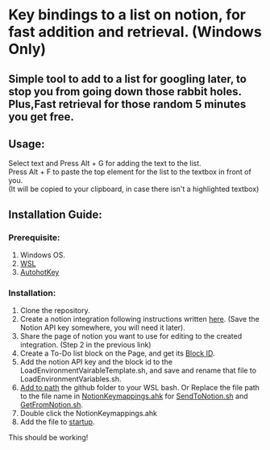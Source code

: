 # Key bindings to a list on notion, for fast addition and retrieval.  (Windows Only)

## Simple tool to add to a list for googling later, to stop you from going down those rabbit holes. Plus,Fast retrieval for those random 5 minutes you get free. 

## Usage:

Select text and Press Alt + G for adding the text to the list. <br>
Press Alt + F to paste the top element for the list to the textbox in front of you. <br>
(It will be copied to your clipboard, in case there isn't a highlighted textbox)


## Installation Guide:

### Prerequisite: 

1. Windows OS.
2. [WSL](https://docs.microsoft.com/en-us/windows/wsl/install)
3. [AutohotKey](https://www.autohotkey.com/)

### Installation:
1. Clone the repository.
2. Create a notion integration following instructions written [here](https://developers.notion.com/docs/getting-started). (Save the Notion API key somewhere, you will need it later).
3. Share the page of notion you want to use for editing to the created integration. (Step 2 in the previous link) 
4. Create a To-Do list block on the Page, and get its [Block ID](https://stackoverflow.com/questions/67618449/how-to-get-the-block-id-in-notion-api).
5. Add the notion API key and the block id to the LoadEnvironmentVairableTemplate.sh, and save and rename that file to LoadEnvironmentVariables.sh.
6. [Add to path](https://www.baeldung.com/linux/path-variable) the github folder to your WSL bash. Or Replace the file path to the file name in [NotionKeymappings.ahk](NotionKeymappings.ahk) for [SendToNotion.sh](SendToNotion.sh) and [GetFromNotion.sh](GetFromNotion.sh). 
6. Double click the NotionKeymappings.ahk
7. Add the file to [startup](https://www.autohotkey.com/docs/FAQ.htm#Startup). 
 
This should be working!

